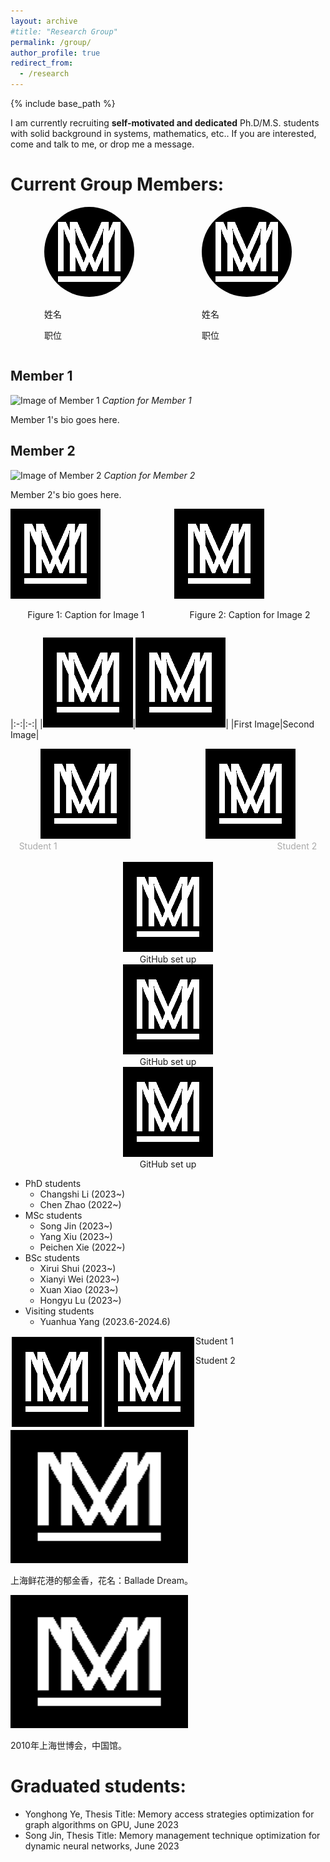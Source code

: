 ```yaml
---
layout: archive
#title: "Research Group"
permalink: /group/
author_profile: true
redirect_from:
  - /research
---
```


{% include base_path %}

I am currently recruiting **self-motivated and dedicated** Ph.D/M.S. students with solid background in systems, mathematics, etc.. If you are interested, come and talk to me, or drop me a message.

Current Group Members:
=====

<div style="display: flex; justify-content: space-around;">
  <div>
    <img src="/images/mstile-144x144.png" alt="图片描述" style="border-radius: 50%;">
    <p>姓名</p>
    <p>职位</p>
  </div>
  <div>
    <img src="/images/mstile-144x144.png" alt="图片描述" style="border-radius: 50%;">
    <p>姓名</p>
    <p>职位</p>
  </div>
  <!-- 更多的个人信息 -->
</div>



## Member 1

![Image of Member 1](url_to_member1_image)
*Caption for Member 1*

Member 1's bio goes here.

## Member 2

![Image of Member 2](url_to_member2_image)
*Caption for Member 2*

Member 2's bio goes here.


<div style="display: flex; flex-wrap: wrap; justify-content: space-between;">
    <div style="flex-basis: 48%;">
        <img src="/images/mstile-144x144.png" width="144" height="144" alt="Image 1">
        <p style="text-align: center;">Figure 1: Caption for Image 1</p>
    </div>
    <div style="flex-basis: 48%;">
        <img src="/images/mstile-144x144.png" width="144" height="144" alt="Image 2">
        <p style="text-align: center;">Figure 2: Caption for Image 2</p>
    </div>
</div>



|:-:|:-:|
|![First Image](/images/mstile-144x144.png)|![Second Image](/images/mstile-144x144.png)|
|First Image|Second Image|


<center>
	<img src="/images/mstile-144x144.png" width="144" height="144"  />
	&emsp;&emsp;&emsp;&emsp;&emsp;&emsp;&emsp;&emsp;
	<img src="/images/mstile-144x144.png" width="144" height="144"  />
	<br/>
	<font color="AAAAAA">Student 1</font>
	&emsp;&emsp;&emsp;&emsp;&emsp;&emsp;&emsp;&emsp;
	&emsp;&emsp;&emsp;&emsp;&emsp;&emsp;&emsp;&emsp;
	&emsp;&emsp;&emsp;&emsp;&emsp;&emsp;&emsp;&emsp;
	<font color="AAAAAA">Student 2</font>
</center>
<br/>




<div align="center">
	<img src="/images/mstile-144x144.png"/>
    <div align="center">
    	GitHub set up
    </div>
</div>

<div align="center">
	<img src="/images/mstile-144x144.png"/>
    <div align="center">
    	GitHub set up
    </div>
</div>

<div align="center">
	<img src="/images/mstile-144x144.png"/>
    <div align="center">
    	GitHub set up
    </div>
</div>

</p>

    
- PhD students
  - Changshi Li (2023~)
  - Chen Zhao (2022~)
- MSc students
  - Song Jin (2023~)
  - Yang Xiu (2023~)
  - Peichen Xie (2022~)
- BSc students
  - Xirui Shui (2023~)
  - Xianyi Wei (2023~)
  - Xuan Xiao (2023~)
  - Hongyu Lu (2023~)
- Visiting students
  - Yuanhua Yang (2023.6-2024.6)
 
<div style="float:left;border:solid 1px 000;margin:2px;"><img src="/images/mstile-144x144.png"  width="144" height="144" ></div>

<div style="float:left;border:solid 1px 000;margin:2px;"><img src="/images/mstile-144x144.png" width="144" height="144" ></div>
<p class="caption">Student 1 </p>
<p class="caption">Student 2 </p>
</p>
	
<div class="polaroid rotate_left">
	<img src="/images/mstile-144x144.png" alt="郁金香" width="284" height="213" />
	<p class="caption">上海鲜花港的郁金香，花名：Ballade Dream。</p>
</div>
<div class="polaroid rotate_right">
	<img src="/images/mstile-144x144.png" alt="世博中国馆" width="284" height="213" />
	<p class="caption">2010年上海世博会，中国馆。</p>
</div>



Graduated students:
=====
- Yonghong Ye, Thesis Title: Memory access strategies optimization for graph algorithms on GPU, June 2023
- Song Jin, Thesis Title: Memory management technique optimization for dynamic neural networks, June 2023
